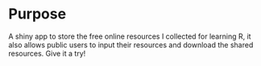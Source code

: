 # Purpose

A shiny app to store the free online resources I collected for learning R, it also allows public users to input their resources and download the shared resources. Give it a try! 
